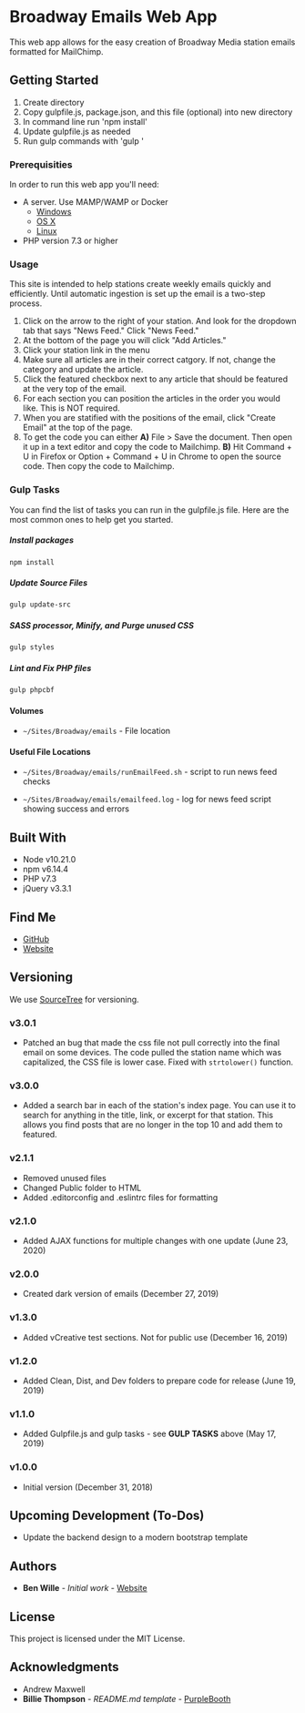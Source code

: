 # Broadway Emails Web App

This web app allows for the easy creation of Broadway Media station emails formatted for MailChimp.

## Getting Started

1. Create directory
2. Copy gulpfile.js, package.json, and this file (optional) into new directory
3. In command line run 'npm install'
4. Update gulpfile.js as needed
5. Run gulp commands with 'gulp <taskname>'

### Prerequisities

In order to run this web app you'll need:

-   A server. Use MAMP/WAMP or Docker
    -   [Windows](https://docs.docker.com/windows/started)
    -   [OS X](https://docs.docker.com/mac/started/)
    -   [Linux](https://docs.docker.com/linux/started/)
-   PHP version 7.3 or higher

### Usage

This site is intended to help stations create weekly emails quickly and efficiently. Until automatic ingestion is set up the email is a two-step process.

1. Click on the arrow to the right of your station. And look for the dropdown tab that says "News Feed." Click "News Feed."
2. At the bottom of the page you will click "Add Articles."
3. Click your station link in the menu
4. Make sure all articles are in their correct catgory. If not, change the category and update the article.
5. Click the featured checkbox next to any article that should be featured at the very top of the email.
6. For each section you can position the articles in the order you would like. This is NOT required.
7. When you are statified with the positions of the email, click "Create Email" at the top of the page.
8. To get the code you can either **A)** File > Save the document. Then open it up in a text editor and copy the code to Mailchimp. **B)** Hit Command + U in Firefox or Option + Command + U in Chrome to open the source code. Then copy the code to Mailchimp.

### Gulp Tasks

You can find the list of tasks you can run in the gulpfile.js file. Here are the most common ones to help get you started.

##### Install packages

```bash
npm install
```

##### Update Source Files

```bash
gulp update-src
```

##### SASS processor, Minify, and Purge unused CSS

```bash
gulp styles
```

##### Lint and Fix PHP files

```bash
gulp phpcbf
```

#### Volumes

-   `~/Sites/Broadway/emails` - File location

#### Useful File Locations

-   `~/Sites/Broadway/emails/runEmailFeed.sh` - script to run news feed checks

-   `~/Sites/Broadway/emails/emailfeed.log` - log for news feed script showing success and errors

## Built With

-   Node v10.21.0
-   npm v6.14.4
-   PHP v7.3
-   jQuery v3.3.1

## Find Me

-   [GitHub](https://github.com/benwille)
-   [Website](https://bwille.com/)

## Versioning

We use [SourceTree](https://www.sourcetreeapp.com/) for versioning.

### v3.0.1

-   Patched an bug that made the css file not pull correctly into the final email on some devices. The code pulled the station name which was capitalized, the CSS file is lower case. Fixed with `strtolower()` function.

### v3.0.0

-   Added a search bar in each of the station's index page. You can use it to search for anything in the title, link, or excerpt for that station. This allows you find posts that are no longer in the top 10 and add them to featured.

### v2.1.1

-   Removed unused files
-   Changed Public folder to HTML
-   Added .editorconfig and .eslintrc files for formatting

### v2.1.0

-   Added AJAX functions for multiple changes with one update (June 23, 2020)

### v2.0.0

-   Created dark version of emails (December 27, 2019)

### v1.3.0

-   Added vCreative test sections. Not for public use (December 16, 2019)

### v1.2.0

-   Added Clean, Dist, and Dev folders to prepare code for release (June 19, 2019)

### v1.1.0

-   Added Gulpfile.js and gulp tasks - see **GULP TASKS** above (May 17, 2019)

### v1.0.0

-   Initial version (December 31, 2018)

## Upcoming Development (To-Dos)

-   Update the backend design to a modern bootstrap template

## Authors

-   **Ben Wille** - _Initial work_ - [Website](https://bwille.com/)

## License

This project is licensed under the MIT License.

## Acknowledgments

-   Andrew Maxwell
-   **Billie Thompson** - _README.md template_ - [PurpleBooth](https://github.com/PurpleBooth)

